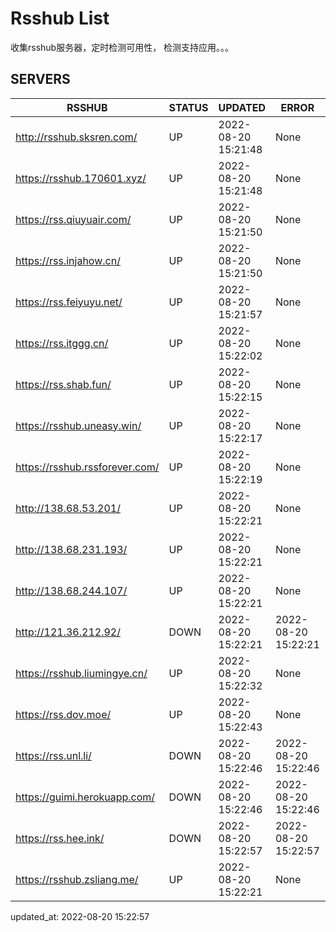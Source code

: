 # Rsshub List

收集rsshub服务器，定时检测可用性， 检测支持应用。。。


## SERVERS

|  RSSHUB   | STATUS  | UPDATED  | ERROR  | TWITTER |  
|  ----  | ----  | ----  | ----  | ---- |  
| http://rsshub.sksren.com/ | UP | 2022-08-20 15:21:48 | None |OK|  
| https://rsshub.170601.xyz/ | UP | 2022-08-20 15:21:48 | None |OK|  
| https://rss.qiuyuair.com/ | UP | 2022-08-20 15:21:50 | None ||  
| https://rss.injahow.cn/ | UP | 2022-08-20 15:21:50 | None ||  
| https://rss.feiyuyu.net/ | UP | 2022-08-20 15:21:57 | None ||  
| https://rss.itggg.cn/ | UP | 2022-08-20 15:22:02 | None ||  
| https://rss.shab.fun/ | UP | 2022-08-20 15:22:15 | None |OK|  
| https://rsshub.uneasy.win/ | UP | 2022-08-20 15:22:17 | None |OK|  
| https://rsshub.rssforever.com/ | UP | 2022-08-20 15:22:19 | None |OK|  
| http://138.68.53.201/ | UP | 2022-08-20 15:22:21 | None ||  
| http://138.68.231.193/ | UP | 2022-08-20 15:22:21 | None ||  
| http://138.68.244.107/ | UP | 2022-08-20 15:22:21 | None ||  
| http://121.36.212.92/ | DOWN | 2022-08-20 15:22:21 | 2022-08-20 15:22:21 |  
| https://rsshub.liumingye.cn/ | UP | 2022-08-20 15:22:32 | None ||  
| https://rss.dov.moe/ | UP | 2022-08-20 15:22:43 | None |OK|  
| https://rss.unl.li/ | DOWN | 2022-08-20 15:22:46 | 2022-08-20 15:22:46 |  
| https://guimi.herokuapp.com/ | DOWN | 2022-08-20 15:22:46 | 2022-08-20 15:22:46 |  
| https://rss.hee.ink/ | DOWN | 2022-08-20 15:22:57 | 2022-08-20 15:22:57 |  
| https://rsshub.zsliang.me/ | UP | 2022-08-20 15:22:21 | None |OK|  
  

updated_at: 2022-08-20 15:22:57  
